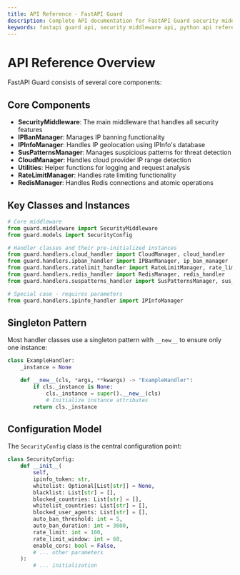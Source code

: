```yaml
---
title: API Reference - FastAPI Guard
description: Complete API documentation for FastAPI Guard security middleware and its components
keywords: fastapi guard api, security middleware api, python api reference
---
```


# API Reference Overview

FastAPI Guard consists of several core components:

## Core Components

- **SecurityMiddleware**: The main middleware that handles all security features
- **IPBanManager**: Manages IP banning functionality
- **IPInfoManager**: Handles IP geolocation using IPInfo's database
- **SusPatternsManager**: Manages suspicious patterns for threat detection
- **CloudManager**: Handles cloud provider IP range detection
- **Utilities**: Helper functions for logging and request analysis
- **RateLimitManager**: Handles rate limiting functionality
- **RedisManager**: Handles Redis connections and atomic operations

## Key Classes and Instances

```python
# Core middleware
from guard.middleware import SecurityMiddleware
from guard.models import SecurityConfig

# Handler classes and their pre-initialized instances
from guard.handlers.cloud_handler import CloudManager, cloud_handler
from guard.handlers.ipban_handler import IPBanManager, ip_ban_manager
from guard.handlers.ratelimit_handler import RateLimitManager, rate_limit_handler
from guard.handlers.redis_handler import RedisManager, redis_handler
from guard.handlers.suspatterns_handler import SusPatternsManager, sus_patterns_handler

# Special case - requires parameters
from guard.handlers.ipinfo_handler import IPInfoManager
```

## Singleton Pattern
Most handler classes use a singleton pattern with `__new__` to ensure only one instance:

```python
class ExampleHandler:
    _instance = None

    def __new__(cls, *args, **kwargs) -> "ExampleHandler":
        if cls._instance is None:
            cls._instance = super().__new__(cls)
            # Initialize instance attributes
        return cls._instance
```

## Configuration Model

The `SecurityConfig` class is the central configuration point:

```python
class SecurityConfig:
    def __init__(
        self,
        ipinfo_token: str,
        whitelist: Optional[List[str]] = None,
        blacklist: List[str] = [],
        blocked_countries: List[str] = [],
        whitelist_countries: List[str] = [],
        blocked_user_agents: List[str] = [],
        auto_ban_threshold: int = 5,
        auto_ban_duration: int = 3600,
        rate_limit: int = 100,
        rate_limit_window: int = 60,
        enable_cors: bool = False,
        # ... other parameters
    ):
        # ... initialization
```